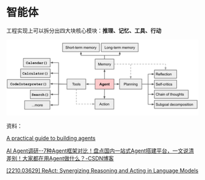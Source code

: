 # 智能体




工程实现上可以拆分出四大块核心模块：**推理、记忆、工具、行动**

![](./src/a5a05adf403afa8d98aca8ea7616377c.png)

资料：

[A practical guide to building agents](https://cdn.openai.com/business-guides-and-resources/a-practical-guide-to-building-agents.pdf)

[AI Agent调研--7种Agent框架对比！盘点国内一站式Agent搭建平台，一文说清差别！大家都在用Agent做什么？-CSDN博客](https://blog.csdn.net/Python_cocola/article/details/140407020)


[[2210.03629] ReAct: Synergizing Reasoning and Acting in Language Models](https://arxiv.org/abs/2210.03629)